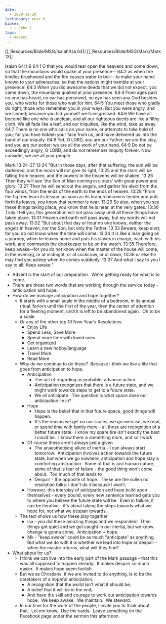 ```yaml
---
date:
  - 2020-11-29
lectionary: year b
bible:
  - - John 1
tags:
  - Advent
---
```

[[_Resources/Bible/MSG/Isaiah/Isa 64]]
[[_Resources/Bible/MSG/Mark/Mark 13]]


Isaiah 64:1-9
64:1 O that you would tear open the heavens and come down, so that the mountains would quake at your presence--
64:2 as when fire kindles brushwood and the fire causes water to boil-- to make your name known to your adversaries, so that the nations might tremble at your presence!
64:3 When you did awesome deeds that we did not expect, you came down, the mountains quaked at your presence.
64:4 From ages past no one has heard, no ear has perceived, no eye has seen any God besides you, who works for those who wait for him.
64:5 You meet those who gladly do right, those who remember you in your ways. But you were angry, and we sinned; because you hid yourself we transgressed.
64:6 We have all become like one who is unclean, and all our righteous deeds are like a filthy cloth. We all fade like a leaf, and our iniquities, like the wind, take us away.
64:7 There is no one who calls on your name, or attempts to take hold of you; for you have hidden your face from us, and have delivered us into the hand of our iniquity.
64:8 Yet, O LORD, you are our Father; we are the clay, and you are our potter; we are all the work of your hand.
64:9 Do not be exceedingly angry, O LORD, and do not remember iniquity forever. Now consider, we are all your people.

Mark 13:24-37
13:24 "But in those days, after that suffering, the sun will be darkened, and the moon will not give its light,
13:25 and the stars will be falling from heaven, and the powers in the heavens will be shaken.
13:26 Then they will see 'the Son of Man coming in clouds' with great power and glory.
13:27 Then he will send out the angels, and gather his elect from the four winds, from the ends of the earth to the ends of heaven.
13:28 "From the fig tree learn its lesson: as soon as its branch becomes tender and puts forth its leaves, you know that summer is near.
13:29 So also, when you see these things taking place, you know that he is near, at the very gates.
13:30 Truly I tell you, this generation will not pass away until all these things have taken place.
13:31 Heaven and earth will pass away, but my words will not pass away.
13:32 "But about that day or hour no one knows, neither the angels in heaven, nor the Son, but only the Father.
13:33 Beware, keep alert; for you do not know when the time will come.
13:34 It is like a man going on a journey, when he leaves home and puts his slaves in charge, each with his work, and commands the doorkeeper to be on the watch.
13:35 Therefore, keep awake--for you do not know when the master of the house will come, in the evening, or at midnight, or at cockcrow, or at dawn,
13:36 or else he may find you asleep when he comes suddenly.
13:37 And what I say to you I say to all: Keep awake."

* Advent is the start of our preparation.  We're getting ready for what is to come.
* There are these two words that are working through the service today - anticipation and hope. 
* How do we manage anticipation and hope together? 
	* It starts with a small scale in the middle of a bedroom, in its annual ritual: forlorn until the first of the year, then the center of attention for a fleeting moment, until it is left to be abandoned again.  Oh to be a scale.
	* Or any of the other top 10 New Year's Resolutions:
		* Enjoy Life
		* Spend Less, Save More
		* Spend more time with loved ones
		* Get organized
		* Learn a new hobby/language
		* Travel More
		* Read More
	* Why do we continue to do these?  Because I think we live a life that goes from anticipation to hope.
		* Anticipation
			* The act of regarding as probable; advance action
			* Anticipation recognizes that there is a future state, and we might work towards steps to get to a future state.
			* We all anticipate.  The question is what space does our anticipation lie in?
		* Hope
			* Hope is the belief that in that future space, good things will happen.
			* It's the reason we get on our scales, we go exercise, we read, or spend time with family more - all those are recognition of a better future state.  I know my spare tire isn't exactly the best I could be.  I know there is something more, and so I work
		* Of course these aren't always just a given
			* The anaesthetising allure of inertia - I can always start tomorrow.  Anticipation involves action towards the future state, but when we go nowhere, anticipation and hope stay a comforting abstraction.  Some of that is just human nature, some of that is fear of failure - the good thing won't come about.  Too much of that leads to
			* Despair - the opposite of hope.  These are the sullen no resolution folks: I don't do it because I won't. 
		* However, this interplay of anticipation and hope build upon themselves - every pound, every new sentence learned gets you to where you believe the future state will be.  Even in failure, it can be iterative - it's about taking the steps towards what we hope for, not what we despair towards.
	* The text shows us how these play together
		* Isa - you did these amazing things and we responded!  Then things got quiet and we got caught in our inertia, but we know change is gonna come.  Anticipation + hope.
		* Mk - "keep awake" could be as much "anticipate" as anything.  But what we do with it is whether we lead into hope or despair - when the master returns, what will they find?
* What about for us?
	* I think we can live into the early part of the Mark passage - that this was all supposed to happen already.  It makes despair so much easier.  It makes hope seem foolish. 
	* But we as Christians, if we are invited to do anything, is to be the caretakers of a hopeful anticipation.
		* A recognition that the world isn't what it should be;
		* A belief that it will be in the end;
		* And have the skill and courage to work out anticipation towards hope.  We keep awake.  We maintain.  We steward.
	* In our time for the work of the people, I invite you to think about that.  Let me know.  Use the cards.  Leave something on the Facebook page under the sermon this afternoon.
